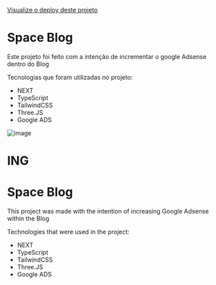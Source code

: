 <a href="https://space-blog-mu.vercel.app/">Visualize o deploy deste projeto</a>

<h1>Space Blog</h1>

<p>Este projeto foi feito com a intenção de incrementar o google Adsense dentro do Blog</p>

<p>Tecnologias que foram utilizadas no projeto:</p>

<ul>
  <li>NEXT</li>
  <li>TypeScript</li>
  <li>TailwindCSS</li>
  <li>Three.JS</li>
  <li>Google ADS</li>
</ul>


![image](https://github.com/user-attachments/assets/87e87b18-2a40-47ac-8d3c-9d473c36e438)


<h1>ING</h1>


<h1>Space Blog</h1>

<p>This project was made with the intention of increasing Google Adsense within the Blog</p>

<p>Technologies that were used in the project:</p>

<ul>
  <li>NEXT</li>
  <li>TypeScript</li>
  <li>TailwindCSS</li>
  <li>Three.JS</li>
  <li>Google ADS</li>
</ul>
